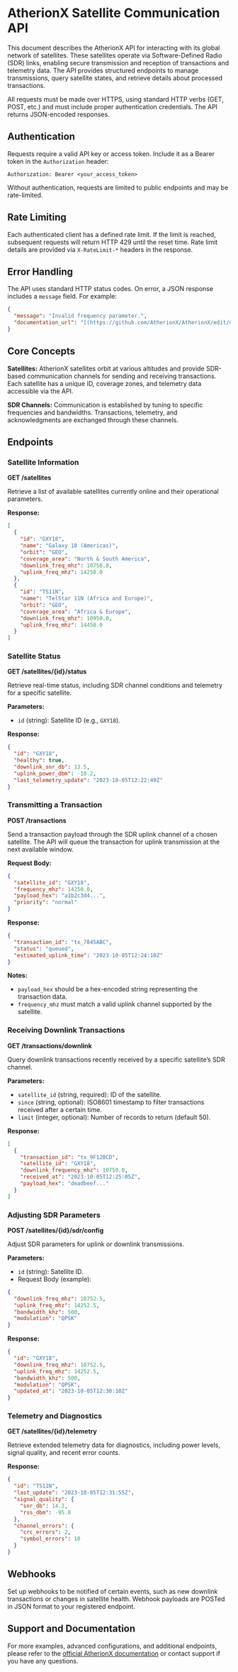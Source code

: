 
# AtherionX Satellite Communication API

This document describes the AtherionX API for interacting with its global network of satellites. These satellites operate via Software-Defined Radio (SDR) links, enabling secure transmission and reception of transactions and telemetry data. The API provides structured endpoints to manage transmissions, query satellite states, and retrieve details about processed transactions.

All requests must be made over HTTPS, using standard HTTP verbs (GET, POST, etc.) and must include proper authentication credentials. The API returns JSON-encoded responses.

## Authentication

Requests require a valid API key or access token. Include it as a Bearer token in the `Authorization` header:

```
Authorization: Bearer <your_access_token>
```

Without authentication, requests are limited to public endpoints and may be rate-limited.

## Rate Limiting

Each authenticated client has a defined rate limit. If the limit is reached, subsequent requests will return HTTP 429 until the reset time. Rate limit details are provided via `X-RateLimit-*` headers in the response.

## Error Handling

The API uses standard HTTP status codes. On error, a JSON response includes a `message` field. For example:

```json
{
  "message": "Invalid frequency parameter.",
  "documentation_url": "[(https://github.com/AtherionX/AtherionX/edit/main/apidocs.md)](https://github.com/AtherionX/AtherionX/](https://github.com/AtherionX/AtherionX/edit/main/apidocs.md))"
}
```

## Core Concepts

**Satellites:** AtherionX satellites orbit at various altitudes and provide SDR-based communication channels for sending and receiving transactions. Each satellite has a unique ID, coverage zones, and telemetry data accessible via the API.

**SDR Channels:** Communication is established by tuning to specific frequencies and bandwidths. Transactions, telemetry, and acknowledgments are exchanged through these channels.

## Endpoints

### Satellite Information

**GET /satellites**

Retrieve a list of available satellites currently online and their operational parameters.

**Response:**
```json
[
  {
    "id": "GXY18",
    "name": "Galaxy 18 (Americas)",
    "orbit": "GEO",
    "coverage_area": "North & South America",
    "downlink_freq_mhz": 10750.0,
    "uplink_freq_mhz": 14250.0
  },
  {
    "id": "TS11N",
    "name": "TelStar 11N (Africa and Europe)",
    "orbit": "GEO",
    "coverage_area": "Africa & Europe",
    "downlink_freq_mhz": 10950.0,
    "uplink_freq_mhz": 14450.0
  }
]
```

### Satellite Status

**GET /satellites/{id}/status**

Retrieve real-time status, including SDR channel conditions and telemetry for a specific satellite.

**Parameters:**
- `id` (string): Satellite ID (e.g., `GXY18`).

**Response:**
```json
{
  "id": "GXY18",
  "healthy": true,
  "downlink_snr_db": 13.5,
  "uplink_power_dbm": -10.2,
  "last_telemetry_update": "2023-10-05T12:22:49Z"
}
```

### Transmitting a Transaction

**POST /transactions**

Send a transaction payload through the SDR uplink channel of a chosen satellite. The API will queue the transaction for uplink transmission at the next available window.

**Request Body:**
```json
{
  "satellite_id": "GXY18",
  "frequency_mhz": 14250.0,
  "payload_hex": "a1b2c3d4...",
  "priority": "normal"
}
```

**Response:**
```json
{
  "transaction_id": "tx_7845ABC",
  "status": "queued",
  "estimated_uplink_time": "2023-10-05T12:24:10Z"
}
```

**Notes:**
- `payload_hex` should be a hex-encoded string representing the transaction data.
- `frequency_mhz` must match a valid uplink channel supported by the satellite.

### Receiving Downlink Transactions

**GET /transactions/downlink**

Query downlink transactions recently received by a specific satellite’s SDR channel.

**Parameters:**
- `satellite_id` (string, required): ID of the satellite.
- `since` (string, optional): ISO8601 timestamp to filter transactions received after a certain time.
- `limit` (integer, optional): Number of records to return (default 50).

**Response:**
```json
[
  {
    "transaction_id": "tx_9F12BCD",
    "satellite_id": "GXY18",
    "downlink_frequency_mhz": 10750.0,
    "received_at": "2023-10-05T12:25:05Z",
    "payload_hex": "deadbeef..."
  }
]
```

### Adjusting SDR Parameters

**POST /satellites/{id}/sdr/config**

Adjust SDR parameters for uplink or downlink transmissions.

**Parameters:**
- `id` (string): Satellite ID.
- Request Body (example):
```json
{
  "downlink_freq_mhz": 10752.5,
  "uplink_freq_mhz": 14252.5,
  "bandwidth_khz": 500,
  "modulation": "QPSK"
}
```

**Response:**
```json
{
  "id": "GXY18",
  "downlink_freq_mhz": 10752.5,
  "uplink_freq_mhz": 14252.5,
  "bandwidth_khz": 500,
  "modulation": "QPSK",
  "updated_at": "2023-10-05T12:30:10Z"
}
```

### Telemetry and Diagnostics

**GET /satellites/{id}/telemetry**

Retrieve extended telemetry data for diagnostics, including power levels, signal quality, and recent error counts.

**Response:**
```json
{
  "id": "TS11N",
  "last_update": "2023-10-05T12:31:55Z",
  "signal_quality": {
    "snr_db": 14.2,
    "rss_dbm": -95.0
  },
  "channel_errors": {
    "crc_errors": 2,
    "symbol_errors": 10
  }
}
```

## Webhooks

Set up webhooks to be notified of certain events, such as new downlink transactions or changes in satellite health. Webhook payloads are POSTed in JSON format to your registered endpoint.

## Support and Documentation

For more examples, advanced configurations, and additional endpoints, please refer to the [official AtherionX documentation]([https://docs.atherionx.network](https://github.com/AtherionX/AtherionX/)) or contact support if you have any questions.
```
